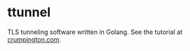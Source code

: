 ttunnel
=======

TLS tunneling software written in Golang. 
See the tutorial at [crumpington.com](https://www.crumpington.com/blog/2014/12-03-ttunnel.html).



